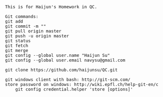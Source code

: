 <pre>
This is for Haijun's Homework in QC.

Git commands:
git add <folder/file>
git commit -m "<Message>"
git pull origin master
git push -u origin master
git status
git fetch
git merge
git config --global user.name "Haijun Su"
git config --global user.email navysu@gmail.com

git clone https://github.com/haijunsu/QC.git

git windows client with bash: http://git-scm.com/
store password on windows: http://wiki.epfl.ch/help-git-en/can-i-store-my-password-for-the-command-line
	git config credential.helper 'store [options]'
</pre>
